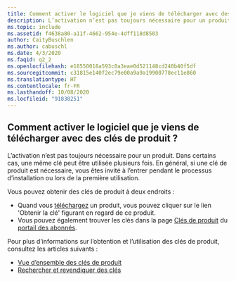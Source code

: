 ```yaml
---
title: Comment activer le logiciel que je viens de télécharger avec des clés de produit ?
description: L’activation n’est pas toujours nécessaire pour un produit. Dans certains cas, une même clé peut être utilisée plusieurs fois. En général, si une clé de produit est...
ms.topic: include
ms.assetid: f4638a80-a11f-4662-954e-4dff118d8503
author: CaityBuschlen
ms.author: cabuschl
ms.date: 4/3/2020
ms.faqid: q2_2
ms.openlocfilehash: e18550018a593c0a3eae0d521148cd240b40f5df
ms.sourcegitcommit: c31815e140f2ec79e00a9a9a19900778ec11e860
ms.translationtype: HT
ms.contentlocale: fr-FR
ms.lasthandoff: 10/08/2020
ms.locfileid: "91838251"
---
```

## <a name="how-do-i-activate-the-software-i-just-downloaded-using-product-keys"></a>Comment activer le logiciel que je viens de télécharger avec des clés de produit ?

L’activation n’est pas toujours nécessaire pour un produit. Dans certains cas, une même clé peut être utilisée plusieurs fois. En général, si une clé de produit est nécessaire, vous êtes invité à l’entrer pendant le processus d’installation ou lors de la première utilisation.

Vous pouvez obtenir des clés de produit à deux endroits :

- Quand vous [téléchargez](https://my.visualstudio.com/downloads) un produit, vous pouvez cliquer sur le lien \'Obtenir la clé\' figurant en regard de ce produit.
- Vous pouvez également trouver les clés dans la page [Clés de produit](https://my.visualstudio.com/ProductKeys) du [portail des abonnés](https://my.visualstudio.com/benefits).

Pour plus d’informations sur l’obtention et l’utilisation des clés de produit, consultez les articles suivants :

- [Vue d’ensemble des clés de produit](../../../../product-keys.md)
- [Rechercher et revendiquer des clés](../../../../find-keys.md)